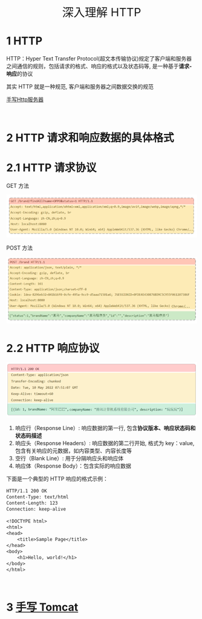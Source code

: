 <p align="center">
   <a style="font-size:30px;"> 深入理解 HTTP </a>

</p>


# 1 HTTP 
HTTP：Hyper Text Transfer Protocol(超文本传输协议)规定了客户端和服务器之间通信的规则，包括请求的格式、响应的格式以及状态码等, 是一种基于**请求-响应**的协议

其实 HTTP 就是一种规范, 客户端和服务器之间数据交换的规范

[手写Http服务器](https://blog.csdn.net/qq_32099833/article/details/109397967)

<br>

# 2 HTTP 请求和响应数据的具体格式

# 2.1 HTTP 请求协议

GET 方法

![alt text](assets/2024-04-08-16-40-27.png)

POST 方法

![2024-04-08-17-07-26.png](assets/2024-04-08-17-07-26.png)

# 2.2 HTTP 响应协议

![2024-04-08-17-04-15.png](assets/2024-04-08-17-04-15.png)

1. 响应行（Response Line）: 响应数据的第一行, 包含**协议版本、响应状态码和状态码描述**
2. 响应头（Response Headers）: 响应数据的第二行开始, 格式为 key：value, 包含有关响应的元数据，如内容类型、内容长度等
3. 空行（Blank Line）: 用于分隔响应头和响应体
4. 响应体（Response Body）：包含实际的响应数据

下面是一个典型的 HTTP 响应的格式示例：

```
HTTP/1.1 200 OK
Content-Type: text/html
Content-Length: 123
Connection: keep-alive

<!DOCTYPE html>
<html>
<head>
    <title>Sample Page</title>
</head>
<body>
    <h1>Hello, world!</h1>
</body>
</html>
```

<br>

# 3 [手写 Tomcat](/content/project/tomcat/tomcat.md)